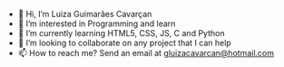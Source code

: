 - 👋 Hi, I’m Luiza Guimarães Cavarçan
- 👀 I’m interested in Programming and learn
- 🌱 I’m currently learning HTML5, CSS, JS, C and Python
- 💞️ I’m looking to collaborate on any project that I can help
- 📫 How to reach me? Send an email at gluizacavarcan@hotmail.com

<!---
LCavarcan/LCavarcan is a ✨ special ✨ repository because its `README.md` (this file) appears on your GitHub profile.
You can click the Preview link to take a look at your changes.
--->
